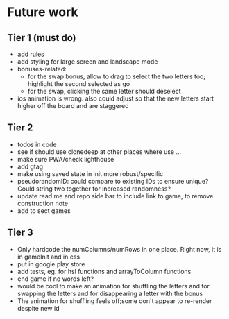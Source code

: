 # Future work

## Tier 1 (must do)

- add rules
- add styling for large screen and landscape mode
- bonuses-related:
  - for the swap bonus, allow to drag to select the two letters too; highlight the second selected as go
  - for the swap, clicking the same letter should deselect
- ios animation is wrong. also could adjust so that the new letters start higher off the board and are staggered

## Tier 2

- todos in code
- see if should use clonedeep at other places where use ...
- make sure PWA/check lighthouse
- add gtag
- make using saved state in init more robust/specific
- pseudorandomID: could compare to existing IDs to ensure unique? Could string two together for increased randomness?
- update read me and repo side bar to include link to game, to remove construction note
- add to sect games

## Tier 3

- Only hardcode the numColumns/numRows in one place. Right now, it is in gameInit and in css
- put in google play store
- add tests, eg. for hsl functions and arrayToColumn functions
- end game if no words left?
- would be cool to make an animation for shuffling the letters and for swapping the letters and for disappearing a letter with the bonus
- The animation for shuffling feels off;some don't appear to re-render despite new id
